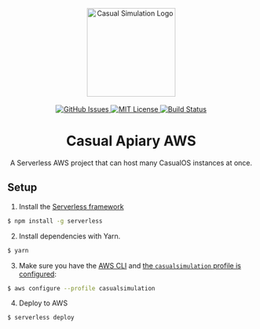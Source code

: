 <div align="center">
    <img alt="Casual Simulation Logo" src="./.github/images/casual-sim-logo.gif" width="180"/>
    <br/>
    <br/>
    <a href="https://github.com/casual-simulation/casual-apiary-aws/issues">
        <img alt="GitHub Issues" src="https://img.shields.io/github/issues/casual-simulation/casual-apiary-aws.svg">
    </a>
    <a href="https://github.com/casual-simulation/casual-apiary-aws/blob/develop/LICENSE.txt">
        <img alt="MIT License" src="https://img.shields.io/github/license/casual-simulation/casual-apiary-aws.svg">
    </a>
    <a href="https://actions-badge.atrox.dev/casual-simulation/casual-apiary-aws/goto?ref=main">
        <img alt="Build Status" src="https://img.shields.io/endpoint.svg?url=https%3A%2F%2Factions-badge.atrox.dev%2Fcasual-simulation%2Fcasual-apiary-aws%2Fbadge%3Fref%3Dmain&style=flat" />
    </a>
    <h1>Casual Apiary AWS</h1>
    <p>
        A Serverless AWS project that can host many CasualOS instances at once.
    </p>
</div>

## Setup

1. Install the [Serverless framework](https://www.serverless.com/framework/docs/getting-started/)

```bash
$ npm install -g serverless
```

2. Install dependencies with Yarn.

```bash
$ yarn
```

3. Make sure you have the [AWS CLI](https://aws.amazon.com/cli/) and [the `casualsimulation` profile is configured](https://docs.aws.amazon.com/cli/latest/userguide/cli-configure-quickstart.html#cli-configure-quickstart-profiles):

```bash
$ aws configure --profile casualsimulation
```

4. Deploy to AWS

```bash
$ serverless deploy
```
